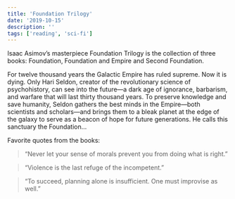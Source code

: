 ```yaml
---
title: 'Foundation Trilogy'
date: '2019-10-15'
description: ''
tags: ['reading', 'sci-fi']
---
```


Isaac Asimov’s masterpiece Foundation Trilogy is the collection of three books: Foundation, Foundation and Empire and Second Foundation.

For twelve thousand years the Galactic Empire has ruled supreme. Now it is dying. Only Hari Seldon, creator of the revolutionary science of psychohistory, can see into the future—a dark age of ignorance, barbarism, and warfare that will last thirty thousand years. To preserve knowledge and save humanity, Seldon gathers the best minds in the Empire—both scientists and scholars—and brings them to a bleak planet at the edge of the galaxy to serve as a beacon of hope for future generations. He calls this sanctuary the Foundation...

Favorite quotes from the books:

> “Never let your sense of morals prevent you from doing what is right.”

> “Violence is the last refuge of the incompetent.”

> “To succeed, planning alone is insufficient. One must improvise as well.”
